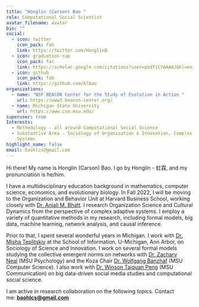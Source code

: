 ```yaml
---
title: "Honglin (Carson) Bao "
role: Computational Social Scientist
avatar_filename: avatar
bio: ""
social:
  - icon: twitter
    icon_pack: fab
    link: https://twitter.com/HonglinB
  - icon: graduation-cap
    icon_pack: fas
    link: https://scholar.google.com/citations?user=pSdfiCYAAAAJ&hl=en
  - icon: github
    icon_pack: fab
    link: https://github.com/hlbao
organizations:
  - name: "NSF BEACON Center for the Study of Evolution in Action "
    url: https://www3.beacon-center.org/
  - name: Michigan State University
    url: https://www.cse.msu.edu/
superuser: true
Interests:
  - Methodology - all around Computational Social Science
  - Substantive Area - Sociology of Organization & Innovation, Complex Adaptive
    Systems
highlight_name: false
email: baohlcs@gmail.com
---
```

Hi there! My name is Honglin (Carson) Bao. I go by Honglin - 虹霖, and my pronunciation is he/him.

I have a multidisciplinary education background in mathematics, computer science, economics, and evolutionary biology. In Fall 2022, I will be moving to the Organization and Behavior Unit at Harvard Business School, working closely with [Dr. Anjali M. Bhatt](https://www.hbs.edu/faculty/Pages/profile.aspx?facId=656900). I research Organization Science and Cultural Dynamics from the perspective of complex adaptive systems. I employ a variety of quantitative methods in my research, including formal models, big data, machine learning, network analysis, and causal inference.

Prior to that, I spent several wonderful years in Michigan. I work with [Dr. Misha Teplitskiy](https://sites.google.com/view/teplitskiy) at the School of Information, U-Michigan, Ann Arbor, on Sociology of Science and Innovation. I work on several formal models studying the collective emergent norms on networks with [Dr. Zachary Neal](https://www.zacharyneal.com/) (MSU Psychology) and the Koza Chair [Dr. Wolfgang Banzhaf](http://www.cse.msu.edu/~banzhafw/) (MSU Computer Science). I also work with [Dr. Winson Taiquan Peng](https://comartsci.msu.edu/our-people/taiquan-winson-peng) (MSU Communication) on big data-driven social media studies and computational social science.

I am active in research collaboration on the following topics. Contact me: **baohlcs@gmail.com**